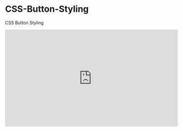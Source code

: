 # CSS-Button-Styling
CSS Button Styling
<iframe width="560" height="315" src="https://www.youtube.com/embed/87qM5cB4vt8?si=nO4X5oULqfAr-fvK" title="YouTube video player" frameborder="0" allow="accelerometer; autoplay; clipboard-write; encrypted-media; gyroscope; picture-in-picture; web-share" allowfullscreen></iframe>
